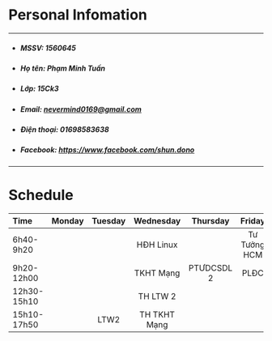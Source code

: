 # Personal Infomation
---
 +  ##### MSSV: 1560645
 +  ##### Họ tên: Phạm Minh Tuấn
 +  ##### Lớp: 15Ck3
 +  ##### Email: nevermind0169@gmail.com
 +  ##### Điện thoại: 01698583638
 +  ##### Facebook: https://www.facebook.com/shun.dono
---
# Schedule
| Time | Monday | Tuesday | Wednesday | Thursday | Friday | Saturday | 
| :---         |     :---:      |     :---:      |     :---:      |     :---:      |     :---:      |     :---:      |
| 6h40-9h20 | | | HĐH Linux | | Tư Tưởng HCM | TH PTƯDCSDL 2  |
| 9h20-12h00 |  |  | TKHT Mạng | PTƯDCSDL 2 | PLĐC | TH HĐH Linux |
| 12h30-15h10 |  |  | TH LTW 2 | | | |
| 15h10-17h50 |  | LTW2 | TH TKHT Mạng  | | | |
